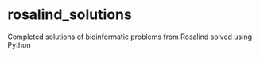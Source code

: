 # rosalind_solutions
Completed solutions of bioinformatic problems from Rosalind solved using Python 

